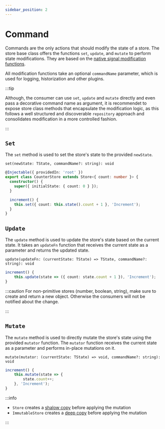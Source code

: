 ```yaml
---
sidebar_position: 2
---
```


# Command

Commands are the only actions that should modify the state of a store. The store base class offers the functions `set`, `update`, and `mutate` to perform state modifications. They are based on the [native signal modification functions](https://angular.io/guide/signals#writable-signals).

All modification functions take an optional `commandName` parameter, which is used for logging, historization and other plugins.

:::tip

Although, the consumer can use `set`, `update` and `mutate` directly and even pass a decorative command name as argument, it is recommendet to expose store class methods that encapsulate the modification logic, as this follows a well structured and discoverable `repository` approach and consolidates modification in a more controlled fashion.

:::

## `Set`

The `set` method is used to set the store's state to the provided `newState`.

`set(newState: TState, commandName?: string): void`

```typescript
@Injectable({ providedIn: 'root' })
export class CounterStore extends Store<{ count: number }> {
  constructor() {
    super({ initialState: { count: 0 } });
  }

  increment() {
    this.set({ count: this.state().count + 1 }, 'Increment');
  }
}
```

## `Update`

The `update` method is used to update the store's state based on the current state. It takes an `updateFn` function that receives the current state as a parameter and returns the updated state.

`update(updateFn: (currentState: TState) => TState, commandName?: string): void`

```typescript
increment() {
    this.update(state => ({ count: state.count + 1 }), 'Increment');
}
```

:::caution
For non-primitive stores (number, boolean, string), make sure to create and return a new object. Otherwise the consumers will not be notified about the change.

:::

## `Mutate`

The `mutate` method is used to directly mutate the store's state using the provided `mutator` function. The `mutator` function receives the current state as a parameter and performs in-place mutations on it.

`mutate(mutator: (currentState: TState) => void, commandName?: string): void`

```typescript
increment() {
    this.mutate(state => {
        state.count++;
    }, 'Increment');
}
```

:::info

- `Store` creates a [shalow copy](https://developer.mozilla.org/en-US/docs/Glossary/Shallow_copy) before applying the mutation
- `ImmutableStore` creates a [deep copy](https://developer.mozilla.org/en-US/docs/Glossary/Deep_copy) before applying the mutation

:::
